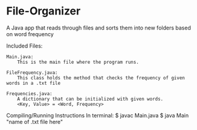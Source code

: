 # File-Organizer
A Java app that reads through files and sorts them into new folders based on word frequency

Included Files:

    Main.java:
        This is the main file where the program runs.

    FileFrequency.java:
        This class holds the method that checks the frequency of given words in a .txt file
    
    Frequencies.java:
        A dictionary that can be initialized with given words.
        <Key, Value> = <Word, Frequency>
    
Compiling/Running Instructions
    In terminal:
        $ javac Main.java
        $ java Main "name of .txt file here"
